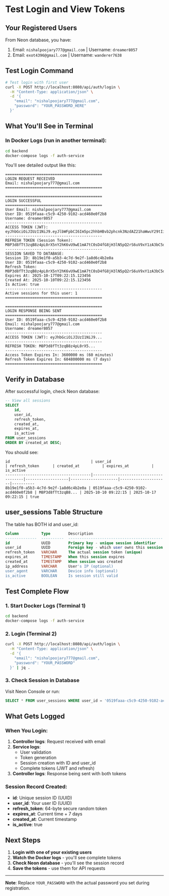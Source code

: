 # Test Login and View Tokens

## Your Registered Users

From Neon database, you have:
1. Email: `nishalpoojary777@gmail.com` | Username: `dreamer8057`
2. Email: `exot4396@gmail.com` | Username: `wanderer7638`

## Test Login Command

```bash
# Test login with first user
curl -X POST http://localhost:8080/api/auth/login \
  -H "Content-Type: application/json" \
  -d '{
    "email": "nishalpoojary777@gmail.com",
    "password": "YOUR_PASSWORD_HERE"
  }'
```

## What You'll See in Terminal

### In Docker Logs (run in another terminal):
```bash
cd backend
docker-compose logs -f auth-service
```

You'll see detailed output like this:

```
===========================================
LOGIN REQUEST RECEIVED
Email: nishalpoojary777@gmail.com
===========================================

===========================================
LOGIN SUCCESSFUL
===========================================
User Email: nishalpoojary777@gmail.com
User ID: 0519faaa-c5c9-4250-9102-acd460e0f2b8
Username: dreamer8057
-------------------------------------------
ACCESS TOKEN (JWT):
eyJhbGciOiJIUzI1NiJ9.eyJlbWFpbCI6Im5pc2hhbHBvb2phcnk3NzdAZ21haWwuY29tIiwidXNlcm5hbWUiOiJkcmVhbWVyODA1NyIsInVzZXJJZCI6IjA1MTlmYWFhLWM1YzktNDI1MC05MTAyLWFjZDQ2MGUwZjJiOCIsInR5cGUiOiJhY2Nlc3MiLCJzdWIiOiIwNTE5ZmFhYS1jNWM5LTQyNTAtOTEwMi1hY2Q0NjBlMGYyYjgiLCJpYXQiOjE3MDk0MzY1MDAsImV4cCI6MTcwOTQ0MDEwMH0.abc123...
-------------------------------------------
REFRESH TOKEN (Session Token):
M8P3d8fTt3zqB8z4pL0rX5nY2hK6vU9wE1mA7tC0sD4fG8jH3lN5pQ2rS6uV9xY1zA3bC5dE7fG9hJ1kL3mN5oP7qR9sT1uV3wX5yZ7aB9cD1eF3gH5iJ7kL9mN1oP3qR5sT7uV9wX1yZ3aB5cD7eF9gH1iJ3kL5mN7oP9qR1sT3uV5wX7yZ9
-------------------------------------------
SESSION SAVED TO DATABASE:
Session ID: 8b19e1f0-a5b3-4c7d-9e2f-1a8d6c4b2e0a
User ID: 0519faaa-c5c9-4250-9102-acd460e0f2b8
Refresh Token: M8P3d8fTt3zqB8z4pL0rX5nY2hK6vU9wE1mA7tC0sD4fG8jH3lN5pQ2rS6uV9xY1zA3bC5dE7fG9hJ1kL3mN5oP7qR9sT1uV3wX5yZ7aB9cD1eF3gH5iJ7kL9mN1oP3qR5sT7uV9wX1yZ3aB5cD7eF9gH1iJ3kL5mN7oP9qR1sT3uV5wX7yZ9
Expires At: 2025-10-17T09:22:15.123456
Created At: 2025-10-10T09:22:15.123456
Is Active: true
-------------------------------------------
Active sessions for this user: 1
===========================================

===========================================
LOGIN RESPONSE BEING SENT
===========================================
User ID: 0519faaa-c5c9-4250-9102-acd460e0f2b8
Email: nishalpoojary777@gmail.com
Username: dreamer8057
-------------------------------------------
ACCESS TOKEN (JWT): eyJhbGciOiJIUzI1NiJ9...
-------------------------------------------
REFRESH TOKEN: M8P3d8fTt3zqB8z4pL0rX5...
-------------------------------------------
Access Token Expires In: 3600000 ms (60 minutes)
Refresh Token Expires In: 604800000 ms (7 days)
===========================================
```

## Verify in Database

After successful login, check Neon database:

```sql
-- View all sessions
SELECT 
    id,
    user_id,
    refresh_token,
    created_at,
    expires_at,
    is_active
FROM user_sessions
ORDER BY created_at DESC;
```

You should see:
```
id                                    | user_id                               | refresh_token      | created_at          | expires_at          | is_active
--------------------------------------|---------------------------------------|-------------------|---------------------|---------------------|----------
8b19e1f0-a5b3-4c7d-9e2f-1a8d6c4b2e0a | 0519faaa-c5c9-4250-9102-acd460e0f2b8 | M8P3d8fTt3zqB8... | 2025-10-10 09:22:15 | 2025-10-17 09:22:15 | true
```

## user_sessions Table Structure

The table has BOTH id and user_id:

```sql
Column          Type        Description
--------------  ----------  ------------------------------------------
id              UUID        Primary key - unique session identifier
user_id         UUID        Foreign key - which user owns this session
refresh_token   VARCHAR     The actual session token (unique)
expires_at      TIMESTAMP   When this session expires
created_at      TIMESTAMP   When session was created
ip_address      VARCHAR     User's IP (optional)
user_agent      VARCHAR     Device info (optional)
is_active       BOOLEAN     Is session still valid
```

## Test Complete Flow

### 1. Start Docker Logs (Terminal 1)
```bash
cd backend
docker-compose logs -f auth-service
```

### 2. Login (Terminal 2)
```bash
curl -X POST http://localhost:8080/api/auth/login \
  -H "Content-Type: application/json" \
  -d '{
    "email": "nishalpoojary777@gmail.com",
    "password": "YOUR_PASSWORD"
  }' | jq .
```

### 3. Check Session in Database
Visit Neon Console or run:
```sql
SELECT * FROM user_sessions WHERE user_id = '0519faaa-c5c9-4250-9102-acd460e0f2b8';
```

## What Gets Logged

### When You Login:
1. **Controller logs**: Request received with email
2. **Service logs**: 
   - User validation
   - Token generation
   - Session creation with ID and user_id
   - Complete tokens (JWT and refresh)
3. **Controller logs**: Response being sent with both tokens

### Session Record Created:
- **id**: Unique session ID (UUID)
- **user_id**: Your user ID (UUID)
- **refresh_token**: 64-byte secure random token
- **expires_at**: Current time + 7 days
- **created_at**: Current timestamp
- **is_active**: true

## Next Steps

1. **Login with one of your existing users**
2. **Watch the Docker logs** - you'll see complete tokens
3. **Check Neon database** - you'll see the session record
4. **Save the tokens** - use them for API requests

---

**Note**: Replace `YOUR_PASSWORD` with the actual password you set during registration.

